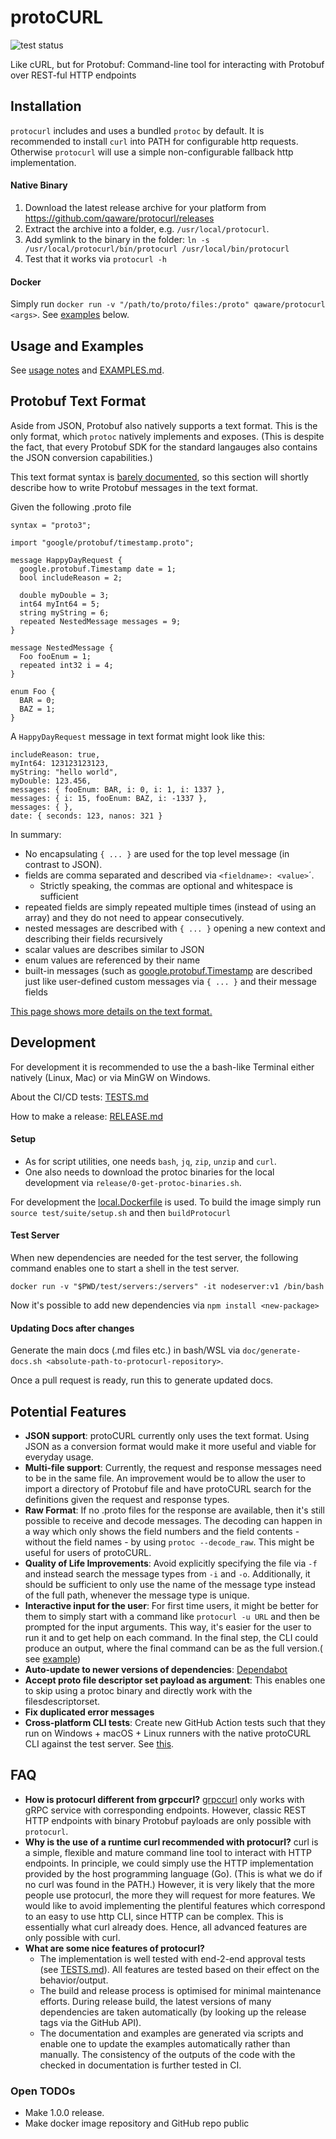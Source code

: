 # protoCURL

![test status](https://github.com/qaware/protocurl/actions/workflows/test.yml/badge.svg)

Like cURL, but for Protobuf: Command-line tool for interacting with Protobuf over REST-ful HTTP endpoints

## Installation

`protocurl` includes and uses a bundled `protoc` by default. It is recommended to install `curl` into PATH for
configurable http requests. Otherwise `protocurl` will use a simple non-configurable fallback http implementation.

#### Native Binary

1. Download the latest release archive for your platform from https://github.com/qaware/protocurl/releases
2. Extract the archive into a folder, e.g. `/usr/local/protocurl`.
3. Add symlink to the binary in the folder: `ln -s /usr/local/protocurl/bin/protocurl /usr/local/bin/protocurl`
4. Test that it works via `protocurl -h`

#### Docker

Simply run `docker run -v "/path/to/proto/files:/proto" qaware/protocurl <args>`. See [examples](EXAMPLES.md) below.

## Usage and Examples

See [usage notes](doc/generated.usage.txt) and [EXAMPLES.md](EXAMPLES.md).

## Protobuf Text Format

Aside from JSON, Protobuf also natively supports a text format. This is the only format, which `protoc` natively
implements and exposes.
(This is despite the fact, that every Protobuf SDK for the standard langauges also contains the JSON conversion
capabilities.)

This text format syntax
is [barely documented](https://developers.google.com/protocol-buffers/docs/reference/cpp/google.protobuf.text_format),
so this section will shortly describe how to write Protobuf messages in the text format.

Given the following .proto file

```
syntax = "proto3";

import "google/protobuf/timestamp.proto";

message HappyDayRequest {
  google.protobuf.Timestamp date = 1;
  bool includeReason = 2;
  
  double myDouble = 3;
  int64 myInt64 = 5;
  string myString = 6;
  repeated NestedMessage messages = 9;
}

message NestedMessage {
  Foo fooEnum = 1;
  repeated int32 i = 4;
}

enum Foo {
  BAR = 0;
  BAZ = 1;
}
```

A `HappyDayRequest` message in text format might look like this:

```
includeReason: true,
myInt64: 123123123123,
myString: "hello world",
myDouble: 123.456,
messages: { fooEnum: BAR, i: 0, i: 1, i: 1337 },
messages: { i: 15, fooEnum: BAZ, i: -1337 },
messages: { },
date: { seconds: 123, nanos: 321 }
```

In summary:

* No encapsulating `{ ... }` are used for the top level message (in contrast to JSON).
* fields are comma separated and described via `<fieldname>: <value>`´.
  * Strictly speaking, the commas are optional and whitespace is sufficient
* repeated fields are simply repeated multiple times (instead of using an array) and they do not need to appear
  consecutively.
* nested messages are described with `{ ... }` opening a new context and describing their fields recursively
* scalar values are describes similar to JSON
* enum values are referenced by their name
* built-in messages (such
  as [google.protobuf.Timestamp](https://developers.google.com/protocol-buffers/docs/reference/google.protobuf#google.protobuf.Timestamp)
  are described just like user-defined custom messages via `{ ... }` and their message fields

[This page shows more details on the text format.](https://stackoverflow.com/a/18877167)

## Development

For development it is recommended to use the a bash-like Terminal either natively (Linux, Mac) or via MinGW on Windows.

About the CI/CD tests: [TESTS.md](TESTS.md)

How to make a release: [RELEASE.md](RELEASE.md)

#### Setup

* As for script utilities, one needs `bash`, `jq`, `zip`, `unzip` and `curl`.
* One also needs to download the protoc binaries for the local development via `release/0-get-protoc-binaries.sh`.

For development the [local.Dockerfile](src/local.Dockerfile) is used. To build the image simply
run `source test/suite/setup.sh` and then `buildProtocurl`

#### Test Server

When new dependencies are needed for the test server, the following command enables one to start a shell in the test
server.

```
docker run -v "$PWD/test/servers:/servers" -it nodeserver:v1 /bin/bash
```

Now it's possible to add new dependencies via `npm install <new-package>`

#### Updating Docs after changes

Generate the main docs (.md files etc.) in bash/WSL via `doc/generate-docs.sh <absolute-path-to-protocurl-repository>`.

Once a pull request is ready, run this to generate updated docs.

## Potential Features

* **JSON support**: protoCURL currently only uses the text format. Using JSON as a conversion format would make it more
  useful and viable for everyday usage.
* **Multi-file support**: Currently, the request and response messages need to be in the same file. An improvement would
  be to allow the user to import a directory of Protobuf file and have protoCURL search for the definitions given the
  request and response types.
* **Raw Format**: If no .proto files for the response are available, then it's still possible to receive and decode
  messages. The decoding can happen in a way which only shows the field numbers and the field contents - without the
  field names - by using `protoc --decode_raw`. This might be useful for users of protoCURL.
* **Quality of Life Improvements**: Avoid explicitly specifying the file via `-f` and instead search the message types
  from `-i` and `-o`. Additionally, it should be sufficient to only use the name of the message type instead of the full
  path, whenever the message type is unique.
* **Interactive input for the user**: For first time users, it might be better for them to simply start with a command
  like `protocurl -u URL`
  and then be prompted for the input arguments. This way, it's easier for the user to run it and to get help on each
  command. In the final step, the CLI could produce an output, where the final command can be as the full version.(
  see [example](https://medium.com/@jdxcode/12-factor-cli-apps-dd3c227a0e46#2d6e))
* **Auto-update to newer versions of
  dependencies**: [Dependabot](https://github.com/qaware/protocurl/network/dependencies)
* **Accept proto file descriptor set payload as argument**: This enables one to skip using a protoc binary and directly
  work with the filesdescriptorset.
* **Fix duplicated error messages**
* **Cross-platform CLI tests**: Create new GitHub Action tests such that they run on Windows + macOS + Linux runners
  with the native protoCURL CLI against the test server.
  See [this](https://www.zettlr.com/post/continuous-cross-platform-deployment-github-actions).

## FAQ

* **How is protocurl different from grpccurl?** [grpccurl](https://github.com/fullstorydev/grpcurl) only works with gRPC
  service with corresponding endpoints. However, classic REST HTTP endpoints with binary Protobuf payloads are only
  possible with `protocurl`.
* **Why is the use of a runtime curl recommended with protocurl?** curl is a simple, flexible and mature command line
  tool to interact with HTTP endpoints. In principle, we could simply use the HTTP implementation provided by the host
  programming language (Go).
  (This is what we do if no curl was found in the PATH.) However, it is very likely that the more people use protocurl,
  the more they will request for more features. We would like to avoid implementing the plentiful features which
  correspond to an easy to use http CLI, since HTTP can be complex. This is essentially what curl already does. Hence,
  all advanced features are only possible with curl.
* **What are some nice features of protocurl?**
  * The implementation is well tested with end-2-end approval tests (see [TESTS.md](TESTS.md)). All features are tested
    based on their effect on the behavior/output.
  * The build and release process is optimised for minimal maintenance efforts. During release build, the latest
    versions of many dependencies are taken automatically (by looking up the release tags via the GitHub API).
  * The documentation and examples are generated via scripts and enable one to update the examples automatically rather
    than manually. The consistency of the outputs of the code with the checked in documentation is further tested in CI.

### Open TODOs

* Make 1.0.0 release.
* Make docker image repository and GitHub repo public
